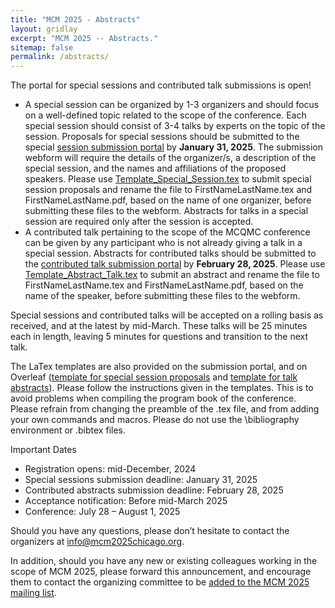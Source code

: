 ```yaml
---
title: "MCM 2025 - Abstracts"
layout: gridlay
excerpt: "MCM 2025 -- Abstracts."
sitemap: false
permalink: /abstracts/
---
```


The portal for special sessions and contributed talk submissions is open! 
* A special session can be organized by 1-3 organizers and should focus on a well-defined topic related to the scope of the conference. Each special session should consist of 3-4 talks by experts on the topic of the session.  Proposals for special sessions should be submitted to the special [session submission portal](https://forms.gle/nnkTjCKw6Bgo7wGZA) by **January 31, 2025**. The submission webform will require the details of the organizer/s, a description of the special session, and the names and affiliations of the proposed speakers. Please use [Template_Special_Session.tex](https://drive.google.com/file/d/134Bb-PuQcrAfLnbVy4q2JxqF3W8Hth7B/view?usp=sharing) to submit special session proposals and rename the file to FirstNameLastName.tex and FirstNameLastName.pdf, based on the name of one organizer, before submitting these files to the webform.  Abstracts for talks in a special session are required only after the session is accepted.
* A contributed talk pertaining to the scope of the MCQMC conference can be given by any participant who is not already giving a talk in a special session. Abstracts for contributed talks should be submitted to the [contributed talk submission portal](https://forms.gle/WASX4wZxVRj9ZdaA8) by **February 28, 2025**. Please use [Template_Abstract_Talk.tex](https://drive.google.com/file/d/1ItnMS3HjzMoqc7zmBHZwfZQ5hlfdt05Q/view?usp=sharing) to submit an abstract and rename the file to FirstNameLastName.tex and FirstNameLastName.pdf, based on the name of the speaker, before submitting these files to the webform.

Special sessions and contributed talks will be accepted on a rolling basis as received, and at the latest by mid-March.  These talks will be 25 minutes each in length, leaving 5 minutes for questions and transition to the next talk.

The LaTex templates are also provided on the submission portal, and on Overleaf ([template for special session proposals](https://www.overleaf.com/read/tmfvtzwjwrnv#e182d2) and [template for talk abstracts](https://www.overleaf.com/read/tmfvtzwjwrnv#e182d2)).  Please follow the instructions given in the templates. This is to avoid problems when compiling the program book of the conference. Please refrain from changing the preamble of the .tex file, and from adding your own commands and macros. Please do not use the \bibliography environment or .bibtex files.
 
Important Dates 
* Registration opens: mid-December, 2024
* Special sessions submission deadline: January 31, 2025
* Contributed abstracts submission deadline: February 28, 2025
* Acceptance notification: Before mid-March 2025
* Conference: July 28 – August 1, 2025

Should you have any questions, please don’t hesitate to contact the organizers at <info@mcm2025chicago.org>. 

In addition, should you have any new or existing colleagues working in the scope of MCM 2025, please forward this announcement, and encourage them to contact the organizing committee to be [added to the MCM 2025 mailing list](https://github.us21.list-manage.com/subscribe?u=2ca9bf351cf662931f5020fb1&id=e71883996d).
